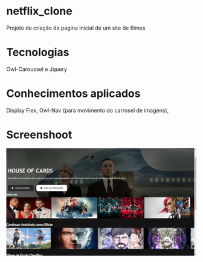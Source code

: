 # netflix_clone
Projeto de criação da pagina inicial de um site de filmes
# Tecnologias
Owl-Caroussel e Jquery
# Conhecimentos aplicados
Display Flex, Owl-Nav (para movimento do carrosel de imagens),
# Screenshoot
<img src="https://github.com/OlivierNdeye/Nerdflix-js-application/blob/main/img/photo_nerdflix.png" />
